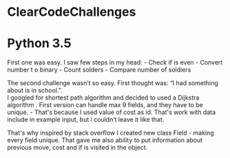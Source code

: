 # ClearCodeChallenges
# Python 3.5

First one was easy. I saw few steps in my head:
	- Check if is even
	- Convert number t o binary
	- Count solders
	- Compare number of soldiers 


The second challenge wasn’t so easy. First thought was: “I had something about is in school.”.  
I googled for shortest path algorithm and decided to used a Dijkstra algorithm . 
First version can handle max 9 fields, and they have to be unique. - That's because I used value of cost as id. 
That's work with data include in example input, but i couldn’t leave it like that.

That's why inspired by stack overflow I created new class Field - making every field unique. That gave me also ability to put information 
about previous move, cost and if is visited in the object.
